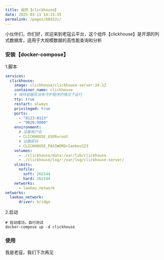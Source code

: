 ```yaml
---
title: 组件【clickhouse】
date: 2025-03-11 14:15:55
permalink: /pages/68d32c/
---
```


小伙伴们，你们好，欢迎来到老寇云平台，这个组件【clickhouse】是开源的列式数据库，适用于大规模数据的高性能查询和分析

### 安装【docker-compose】
1.脚本
```yaml
services:
  clickhouse:
    image: clickhouse/clickhouse-server:24.12
    container_name: clickhouse
    # 保持容器在没有守护程序的情况下运行
    tty: true
    restart: always
    privileged: true
    ports:
      - "8123:8123"
      - "9020:9000"
    environment:
      # 设置用户名
      - CLICKHOUSE_USER=root
      # 设置密码
      - CLICKHOUSE_PASSWORD=laokou123
    volumes:
      - ./clickhouse/data:/var/lib/clickhouse
      - ./clickhouse/log/:/var/log/clickhouse-server/
    ulimits:
      nofile:
        soft: 262144
        hard: 262144
    networks:
      - laokou_network
networks:
  laokou_network:
	  driver: bridge
```
2.启动
```shell
# 启动成功，自行测试
docker-compose up -d clickhouse
```

### 使用


我是老寇，我们下次再见
